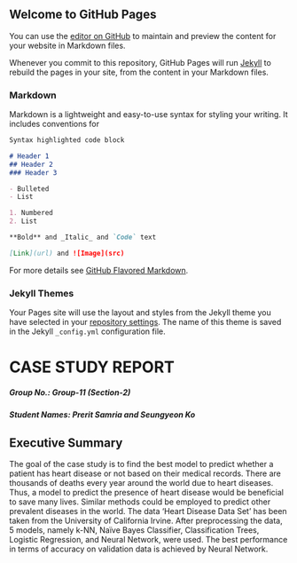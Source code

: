 ## Welcome to GitHub Pages

You can use the [editor on GitHub](https://github.com/psamria/Supervised-Machine-Learning-Project--Presence-of-Heart-Disease-in-Patient-/edit/master/index.md) to maintain and preview the content for your website in Markdown files.

Whenever you commit to this repository, GitHub Pages will run [Jekyll](https://jekyllrb.com/) to rebuild the pages in your site, from the content in your Markdown files.

### Markdown

Markdown is a lightweight and easy-to-use syntax for styling your writing. It includes conventions for

```markdown
Syntax highlighted code block

# Header 1
## Header 2
### Header 3

- Bulleted
- List

1. Numbered
2. List

**Bold** and _Italic_ and `Code` text

[Link](url) and ![Image](src)
```

For more details see [GitHub Flavored Markdown](https://guides.github.com/features/mastering-markdown/).

### Jekyll Themes

Your Pages site will use the layout and styles from the Jekyll theme you have selected in your [repository settings](https://github.com/psamria/Supervised-Machine-Learning-Project--Presence-of-Heart-Disease-in-Patient-/settings). The name of this theme is saved in the Jekyll `_config.yml` configuration file.

# CASE STUDY REPORT 

##### Group No.: Group-11 (Section-2)
##### Student Names: Prerit Samria and Seungyeon Ko

## Executive Summary 

The goal of the case study is to find the best model to predict whether a patient has heart disease or not based on their medical records. There are thousands of deaths every year around the world due to heart diseases. Thus, a model to predict the presence of heart disease would be beneficial to save many lives. Similar methods could be employed to predict other prevalent diseases in the world. The data ‘Heart Disease Data Set’ has been taken from the University of California Irvine. After preprocessing the data, 5 models, namely k-NN, Naïve Bayes Classifier, Classification Trees, Logistic Regression, and Neural Network, were used. The best performance in terms of accuracy on validation data is achieved by Neural Network.

